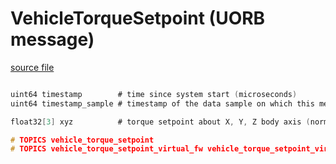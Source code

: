 # VehicleTorqueSetpoint (UORB message)

[source file](https://github.com/PX4/PX4-Autopilot/blob/main/msg/VehicleTorqueSetpoint.msg)

```c

uint64 timestamp        # time since system start (microseconds)
uint64 timestamp_sample # timestamp of the data sample on which this message is based (microseconds)

float32[3] xyz          # torque setpoint about X, Y, Z body axis (normalized)

# TOPICS vehicle_torque_setpoint
# TOPICS vehicle_torque_setpoint_virtual_fw vehicle_torque_setpoint_virtual_mc

```
